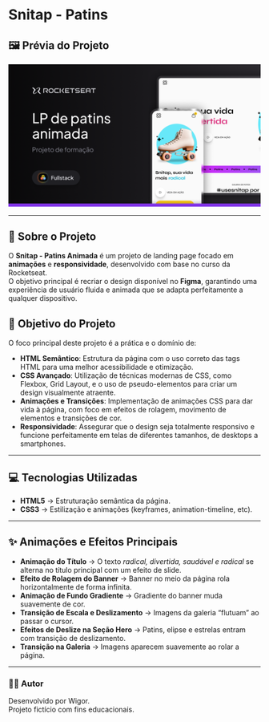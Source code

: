 # Snitap - Patins

## 🖼️ Prévia do Projeto

![Imagem de destaque do projeto](assets/thumbnail.png)

---

## 💼 Sobre o Projeto

O **Snitap - Patins Animada** é um projeto de landing page focado em **animações** e **responsividade**, desenvolvido com base no curso da Rocketseat.  
O objetivo principal é recriar o design disponível no **Figma**, garantindo uma experiência de usuário fluida e animada que se adapta perfeitamente a qualquer dispositivo.

## 🎯 Objetivo do Projeto

O foco principal deste projeto é a prática e o domínio de:

- **HTML Semântico**: Estrutura da página com o uso correto das tags HTML para uma melhor acessibilidade e otimização.
- **CSS Avançado**: Utilização de técnicas modernas de CSS, como Flexbox, Grid Layout, e o uso de pseudo-elementos para criar um design visualmente atraente.
- **Animações e Transições**: Implementação de animações CSS para dar vida à página, com foco em efeitos de rolagem, movimento de elementos e transições de cor.
- **Responsividade**: Assegurar que o design seja totalmente responsivo e funcione perfeitamente em telas de diferentes tamanhos, de desktops a smartphones.

---

## 💻 Tecnologias Utilizadas

- **HTML5** → Estruturação semântica da página.
- **CSS3** → Estilização e animações (keyframes, animation-timeline, etc).

---

## ✨ Animações e Efeitos Principais

- **Animação do Título** → O texto _radical, divertida, saudável e radical_ se alterna no título principal com um efeito de slide.
- **Efeito de Rolagem do Banner** → Banner no meio da página rola horizontalmente de forma infinita.
- **Animação de Fundo Gradiente** → Gradiente do banner muda suavemente de cor.
- **Transição de Escala e Deslizamento** → Imagens da galeria “flutuam” ao passar o cursor.
- **Efeitos de Deslize na Seção Hero** → Patins, elipse e estrelas entram com transição de deslizamento.
- **Transição na Galeria** → Imagens aparecem suavemente ao rolar a página.

---

### 👨‍💻 Autor

Desenvolvido por Wigor.  
Projeto fictício com fins educacionais.
